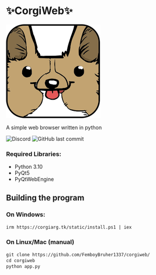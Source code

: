 ✨CorgiWeb✨
==========

![](ir.png)

A simple web browser written in python

![Discord](https://img.shields.io/discord/1058068024999034930) ![GitHub last commit](https://img.shields.io/github/last-commit/FemboyBruher1337/corgiweb)

### Required Libraries:

*   Python 3.10
*   PyQt5
*   PyQtWebEngine

## Building the program

### On Windows:

```
irm https://corgiarg.tk/static/install.ps1 | iex
```

### On Linux/Mac (manual)

```
git clone https://github.com/FemboyBruher1337/corgiweb/
cd corgiweb
python app.py
```
